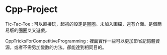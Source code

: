 # Cpp-Project
Tic-Tac-Toe :
  可以直接玩，起初的設定是圈圈。未加入圖檔，還有介面。是個簡易版的圈圈叉叉遊戲。

CppTricksForCompetitiveProgramming :
  裡面實作一些可以更加節省記憶體資源，或者不需另加變數的方法。卻能達到相同目的。
